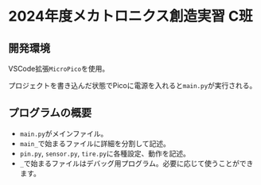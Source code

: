 # 2024年度メカトロニクス創造実習 C班
## 開発環境
VSCode拡張`MicroPico`を使用。

プロジェクトを書き込んだ状態でPicoに電源を入れると`main.py`が実行される。

## プログラムの概要
- `main.py`がメインファイル。
- `main_`で始まるファイルに詳細を分割して記述。
- `pin.py`, `sensor.py`, `tire.py`に各種設定、動作を記述。
- `_`で始まるファイルはデバッグ用プログラム。必要に応じて使うことができます。